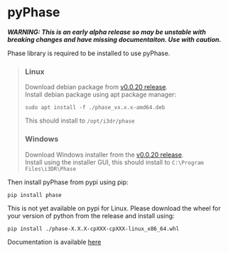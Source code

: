 # pyPhase
***WARNING: This is an early alpha release so may be unstable with breaking changes and have missing documentaiton. Use with caution.***

Phase library is required to be installed to use pyPhase.  
>### Linux
>Download debian package from [v0.0.20 release](https://github.com/i3drobotics/phase-dev/releases/tag/v0.0.20).  
>Install debian package using apt package manager:
>```
>sudo apt install -f ./phase_vx.x.x-amd64.deb
>```
>This should install to `/opt/i3dr/phase`
>### Windows
>Download Windows installer from the [v0.0.20 release](https://github.com/i3drobotics/phase-dev/releases/tag/v0.0.20).  
>Install using the installer GUI, this should install to `C:\Program Files\i3DR\Phase`
>

Then install pyPhase from pypi using pip:
```
pip install phase
```
This is not yet available on pypi for Linux. Please download the wheel for your version of python from the release and install using:
```
pip install ./phase-X.X.X-cpXXX-cpXXX-linux_x86_64.whl
```

Documentation is available [here](https://i3drobotics.github.io/pyphase/)
